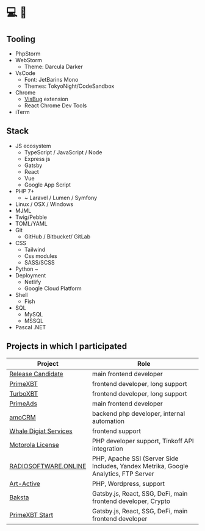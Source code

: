 # 💻 👋

## Tooling
- PhpStorm
- WebStorm
  - Theme: Darcula Darker
- VsCode
  - Font: JetBarins Mono
  - Themes: TokyoNight/CodeSandbox
- Chrome
  - [VisBug](https://github.com/GoogleChromeLabs/ProjectVisBug) extension
  - React Chrome Dev Tools 
- iTerm

## Stack
- JS ecosystem
  - TypeScript / JavaScript / Node
  - Express js
  - Gatsby
  - React
  - Vue
  - Google App Script
- PHP 7+ 
  - ~ Laravel / Lumen / Symfony
- Linux / OSX / Windows
- MJML
- Twig/Pebble 
- TOML/YAML
- Git
  - GitHub / Bitbucket/ GitLab
- CSS
  - Tailwind
  - Css modules
  - SASS/SCSS
- Python ~
- Deployment
  - Netlify
  - Google Cloud Platform
- Shell
  - Fish
- SQL
  - MySQL
  - MSSQL
- Pascal .NET

## Projects in which I participated

| Project                                                           | Role                                                                                |
|-------------------------------------------------------------------|-------------------------------------------------------------------------------------|
| [Release Candidate](https://rc-technologies.com/)                 | main frontend developer                                                             |
| [PrimeXBT](https://primexbt.com)                                  | frontend developer, long support                                                    |
| [TurboXBT](https://turboxbt.com)                                  | frontend developer, long support                                                    |
| [PrimeAds](https://primeads.io/)                                  | main frontend developer                                                             | 
| [amoCRM](https://www.amocrm.ru/)                                  | backend php developer, internal automation                                          |
| [Whale Digiat Services](https://whale-ds.com/)                    | frontend support                                                                    |
| [Motorola License](https://motorola-license.ru/)                  | PHP developer support, Tinkoff API integration                                      |
| [RADIOSOFTWARE.ONLINE](https://radiosoftware.online/)             | PHP, Apache SSI (Server Side Includes, Yandex Metrika, Google Analytics, FTP Server |
| [Art-Active](https://www.art-active.ru/)                          | PHP, Wordpress, support                                                             |
| [Baksta](https://baksta.com/)                                     | Gatsby.js, React, SSG, DeFi, main frontend developer, Crypto                        |
| [PrimeXBT Start](https://benevolent-crostata-7c7920.netlify.app/) | Gatsby.js, React,  SSG, DeFi, main frontend developer                               |
